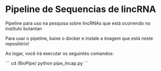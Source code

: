 # Pipeline de Sequencias de lincRNA

Pipeline para uso na pesquisa sobre lincRNAs que está ocorrendo no instituto butantan

Para usar o pipeline, baixe o docker e instale a imagem que está neste repositório!

Ao logar, você irá executar os seguintes comandos:

´´´
cd /BioPipe/
python pipe_lncap.py
´´´
